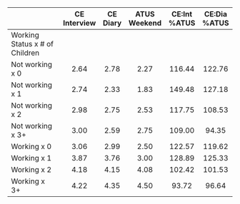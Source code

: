 
|                      | CE<br>Interview |  CE<br>Diary | ATUS<br>Weekend | CE:Int<br>%ATUS | CE:Dia<br>%ATUS |
| -------------------- | :----------: | :----------: | :----------: | :----------: | :----------: |
| Working Status x # of Children |              |              |              |              |              |
| Not working x 0      |         2.64 |         2.78 |         2.27 |       116.44 |       122.76 |
| Not working x 1      |         2.74 |         2.33 |         1.83 |       149.48 |       127.18 |
| Not working x 2      |         2.98 |         2.75 |         2.53 |       117.75 |       108.53 |
| Not working x 3+     |         3.00 |         2.59 |         2.75 |       109.00 |        94.35 |
| Working x 0          |         3.06 |         2.99 |         2.50 |       122.57 |       119.62 |
| Working x 1          |         3.87 |         3.76 |         3.00 |       128.89 |       125.33 |
| Working x 2          |         4.18 |         4.15 |         4.08 |       102.42 |       101.53 |
| Working x 3+         |         4.22 |         4.35 |         4.50 |        93.72 |        96.64 |

